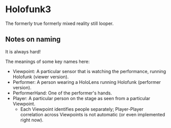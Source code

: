 # Holofunk3
The formerly true formerly mixed reality still looper.

## Notes on naming
It is always hard!

The meanings of some key names here:

- Viewpoint: A particular sensor that is watching the performance, running Holofunk (viewer version).
- Performer: A person wearing a HoloLens running Holofunk (performer version).
- PerformerHand: One of the performer's hands.
- Player: A particular person on the stage as seen from a particular Viewpoint.
  - Each Viewpoint identifies people separately; Player-Player correlation across Viewpoints
    is not automatic (or even implemented right now).

